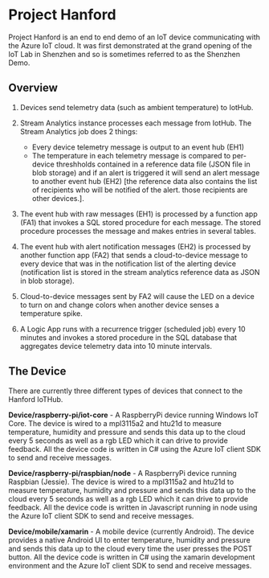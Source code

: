 # Project Hanford
Project Hanford is an end to end demo of an IoT device communicating with the Azure IoT cloud. It was first demonstrated at the grand opening of the IoT Lab in Shenzhen and so is sometimes referred to as the Shenzhen Demo.

## Overview

1. Devices send telemetry data (such as ambient temperature) to IotHub.
2. Stream Analytics instance processes each message from IotHub. The Stream Analytics job does 2 things:
	* Every device telemetry message is output to an event hub (EH1)
	* The temperature in each telemetry message is compared to per-device threshholds contained in a reference data file (JSON file in blob storage) and if an alert is triggered it will send an alert message to another event hub (EH2) [the reference data also contains the list of recipients who will be notified of the alert. those recipients are other devices.].

3. The event hub with raw messages (EH1) is processed by a function app (FA1) that invokes a SQL stored procedure for each message. The stored procedure processes the message and makes entries in several tables.
4. The event hub with alert notification messages (EH2) is processed by another function app (FA2) that sends a cloud-to-device message to every device that was in the notification list of the alerting device (notification list is stored in the stream analytics reference data as JSON in blob storage).
5. Cloud-to-device messages sent by FA2 will cause the LED on a device to turn on and change colors when another device senses a temperature spike.
6. A Logic App runs with a recurrence trigger (scheduled job) every 10 minutes and invokes a stored procedure in the SQL database that aggregates device telemetry data into 10 minute intervals.


## The Device

There are currently three different types of devices that connect to the Hanford IoTHub.

**Device/raspberry-pi/iot-core** - A RaspberryPi device running Windows IoT Core. The device is wired to a mpl3115a2 and htu21d to measure temperature, humidity and pressure and sends this data up to the cloud every 5 seconds as well as a rgb LED which it can drive to provide feedback. All the device code is written in C# using the Azure IoT client SDK to send and receive messages.

**Device/raspberry-pi/raspbian/node** - A RaspberryPi device running Raspbian (Jessie). The device is wired to a mpl3115a2 and htu21d to measure temperature, humidity and pressure and sends this data up to the cloud every 5 seconds as well as a rgb LED which it can drive to provide feedback. All the device code is written in Javascript running in node using the Azure IoT client SDK to send and receive messages.

**Device/mobile/xamarin** - A mobile device (currently Android). The device provides a native Android UI to enter temperature, humidity and pressure and sends this data up to the cloud every time the user presses the POST button. All the device code is written in C# using the xamarin development environment and the Azure IoT client SDK to send and receive messages.

